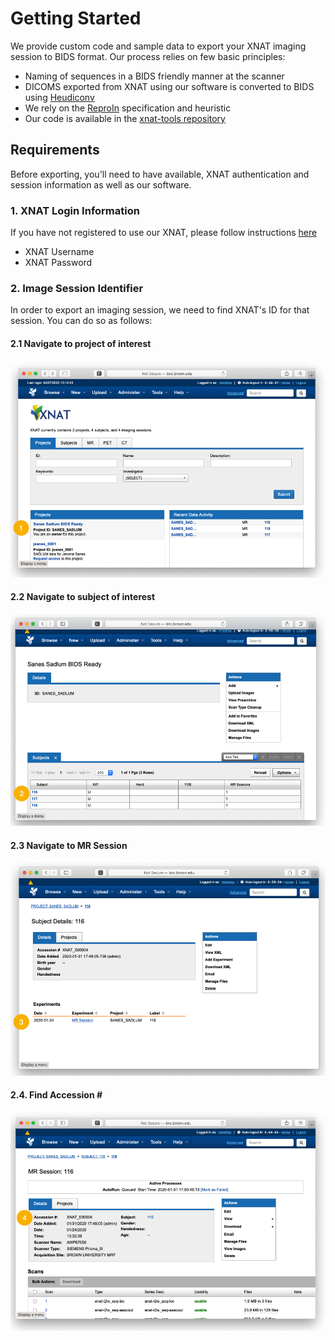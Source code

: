 # Getting Started

We provide custom code and sample data to export your XNAT imaging session to BIDS format. Our process relies on few basic principles:

* Naming of sequences in a BIDS friendly manner at the scanner
* DICOMS exported from XNAT using our software is converted to BIDS using [Heudiconv](https://github.com/nipy/heudiconv)
* We rely on the [ReproIn](https://github.com/repronim/reproin) specification and heuristic 
* Our code is available in the [xnat-tools repository](https://github.com/brown-bnc/xnat-tools)

## Requirements

Before exporting, you'll need to have available, XNAT authentication and session information as well as our software.

### 1. XNAT Login Information

If you have not registered to use our XNAT, please follow instructions [here](../xnat/accessing-xnat.md#first-time-users)

* XNAT Username
* XNAT Password

### 2. Image Session Identifier

In order to export an imaging session, we need to find XNAT's ID for that session. You can do so as follows:

#### 2.1 Navigate to project of interest

![](../.gitbook/assets/image%20%285%29.png)

#### 2.2 Navigate to subject of interest

![](../.gitbook/assets/image.png)

#### 2.3 Navigate to MR Session 

![](../.gitbook/assets/image%20%282%29.png)

#### 2.4. Find Accession \#

![](../.gitbook/assets/image%20%281%29.png)

### 

